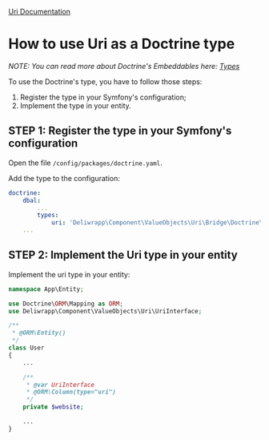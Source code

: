 [Uri Documentation](../Uri.md)

# How to use Uri as a Doctrine type

*NOTE: You can read more about Doctrine's Embeddables here: [Types](https://www.doctrine-project.org/projects/doctrine-dbal/en/2.10/reference/types.html)*

To use the Doctrine's type, you have to follow those steps:

1. Register the type in your Symfony's configuration;
2. Implement the type in your entity.

## STEP 1: Register the type in your Symfony's configuration

Open the file `/config/packages/doctrine.yaml`.

Add the type to the configuration:

```yaml
doctrine:
    dbal:
        ...
        types:
            uri: 'Deliwrapp\Component\ValueObjects\Uri\Bridge\Doctrine\UriType'
    ...
```

## STEP 2: Implement the Uri type in your entity

Implement the uri type in your entity:

```php
namespace App\Entity;

use Doctrine\ORM\Mapping as ORM;
use Deliwrapp\Component\ValueObjects\Uri\UriInterface;

/**
 * @ORM\Entity()
 */
class User
{
    ...

    /**
     * @var UriInterface
     * @ORM\Column(type="uri")
     */
    private $website;

    ...
}
```